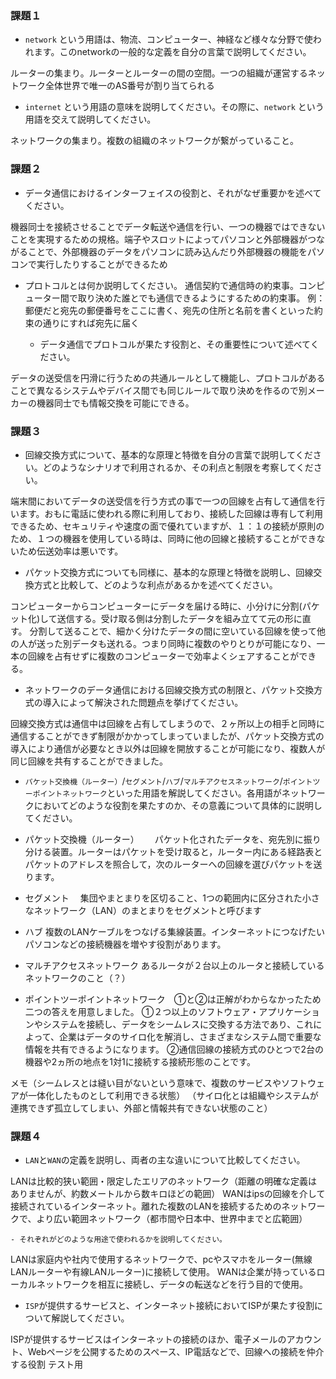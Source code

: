 ### 課題１

- `network` という用語は、物流、コンピューター、神経など様々な分野で使われます。このnetworkの一般的な定義を自分の言葉で説明してください。

ルーターの集まり。ルーターとルーターの間の空間。一つの組織が運営するネットワーク全体世界で唯一のAS番号が割り当てられる

- `internet` という用語の意味を説明してください。その際に、`network` という用語を交えて説明してください。

ネットワークの集まり。複数の組織のネットワークが繋がっていること。

### 課題２

- データ通信におけるインターフェイスの役割と、それがなぜ重要かを述べてください。

機器同士を接続させることでデータ転送や通信を行い、一つの機器ではできないことを実現するための規格。端子やスロットによってパソコンと外部機器がつながることで、外部機器のデータをパソコンに読み込んだり外部機器の機能をパソコンで実行したりすることができるため

- プロトコルとは何か説明してください。
通信契約で通信時の約束事。コンピューター間で取り決めた誰とでも通信できるようにするための約束事。
例：郵便だと宛先の郵便番号をここに書く、宛先の住所と名前を書くといった約束の通りにすれば宛先に届く

    - データ通信でプロトコルが果たす役割と、その重要性について述べてください。

データの送受信を円滑に行うための共通ルールとして機能し、プロトコルがあることで異なるシステムやデバイス間でも同じルールで取り決めを作るので別メーカーの機器同士でも情報交換を可能にできる。

### 課題３

- 回線交換方式について、基本的な原理と特徴を自分の言葉で説明してください。どのようなシナリオで利用されるか、その利点と制限を考察してください。

端末間においてデータの送受信を行う方式の事で一つの回線を占有して通信を行います。おもに電話に使われる際に利用しており、接続した回線は専有して利用できるため、セキュリティや速度の面で優れていますが、１：１の接続が原則のため、１つの機器を使用している時は、同時に他の回線と接続することができないため伝送効率は悪いです。

- パケット交換方式についても同様に、基本的な原理と特徴を説明し、回線交換方式と比較して、どのような利点があるかを述べてください。

コンピューターからコンピューターにデータを届ける時に、小分けに分割(パケット化)して送信する。受け取る側は分割したデータを組み立てて元の形に直す。
分割して送ることで、細かく分けたデータの間に空いている回線を使って他の人が送った別データも送れる。つまり同時に複数のやりとりが可能になり、一本の回線を占有せずに複数のコンピューターで効率よくシェアすることができる。

- ネットワークのデータ通信における回線交換方式の制限と、パケット交換方式の導入によって解決された問題点を挙げてください。

回線交換方式は通信中は回線を占有してしまうので、２ヶ所以上の相手と同時に通信することができず制限がかかってしまっていましたが、パケット交換方式の導入により通信が必要なとき以外は回線を開放することが可能になり、複数人が同じ回線を共有することができました。

- `パケット交換機（ルーター）`/`セグメント`/`ハブ`/`マルチアクセスネットワーク`/`ポイントツーポイントネットワーク`といった用語を解説してください。各用語がネットワークにおいてどのような役割を果たすのか、その意義について具体的に説明してください。

- パケット交換機（ルーター）　
　パケット化されたデータを、宛先別に振り分ける装置。ルーターはパケットを受け取ると，ルーター内にある経路表とパケットのアドレスを照合して，次のルーターへの回線を選びパケットを送ります。

- セグメント
　集団やまとまりを区切ること、1つの範囲内に区分された小さなネットワーク（LAN）のまとまりをセグメントと呼びます

- ハブ
複数のLANケーブルをつなげる集線装置。インターネットにつなげたいパソコンなどの接続機器を増やす役割があります。

- マルチアクセスネットワーク
あるルータが２台以上のルータと接続しているネットワークのこと（？）

- ポイントツーポイントネットワーク　①と②は正解がわからなかったため二つの答えを用意しました。
①２つ以上のソフトウェア・アプリケーションやシステムを接続し、データをシームレスに交換する方法であり、これによって、企業はデータのサイロ化を解消し、さまざまなシステム間で重要な情報を共有できるようになります。
②通信回線の接続方式のひとつで2台の機器や2ヵ所の地点を1対1に接続する接続形態のことです。

メモ（シームレスとは縫い目がないという意味で、複数のサービスやソフトウェアが一体化したものとして利用できる状態）
（サイロ化とは組織やシステムが連携できず孤立してしまい、外部と情報共有できない状態のこと）

### 課題４

- `LAN`と`WAN`の定義を説明し、両者の主な違いについて比較してください。

LANは比較的狭い範囲・限定したエリアのネットワーク（距離の明確な定義はありませんが、約数メートルから数キロほどの範囲）
WANはipsの回線を介して接続されているインターネット。離れた複数のLANを接続するためのネットワークで、より広い範囲ネットワーク（都市間や日本中、世界中までと広範囲）

    - それぞれがどのような用途で使われるかを説明してください。

LANは家庭内や社内で使用するネットワークで、pcやスマホをルーター(無線LANルーターや有線LANルーター)に接続して使用。
WANは企業が持っているローカルネットワークを相互に接続し、データの転送などを行う目的で使用。

- `ISP`が提供するサービスと、インターネット接続においてISPが果たす役割について解説してください。

ISPが提供するサービスはインターネットの接続のほか、電子メールのアカウント、Webページを公開するためのスペース、IP電話などで、回線への接続を仲介する役割
テスト用
